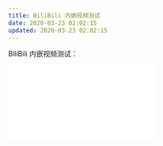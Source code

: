 ```yaml
---
title: BiliBili 内嵌视频测试
date: 2020-03-23 02:02:15
updated: 2020-03-23 02:02:15
---
```


BiliBili 内嵌视频测试：

<iframe class="bilibili-video" src="//player.bilibili.com/player.html?aid=626900451&bvid=BV17t4y1S7tz&cid=229255224&page=1" scrolling="no" border="0" frameborder="no" framespacing="0" allowfullscreen="true"> </iframe>
